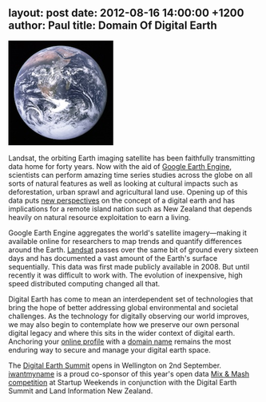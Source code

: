 layout: post
date: 2012-08-16 14:00:00 +1200
author: Paul
title: Domain Of Digital Earth
----

![earth.jpg](/media/2012-08-16-earth.jpg)

Landsat, the orbiting Earth imaging satellite has been faithfully transmitting data home for forty years. Now with the aid of [Google Earth Engine](https://earthengine.google.org/), scientists can perform amazing time series studies across the globe on all sorts of natural features as well as looking at cultural impacts such as deforestation, urban sprawl and agricultural land use. Opening up of this data puts [new perspectives](http://www.youtube.com/watch?v=Ezn1ne2Fj6Y) on the concept of a digital earth and has implications for a remote island nation such as New Zealand that depends heavily on natural resource exploitation to earn a living.

Google Earth Engine aggregates the world's satellite imagery—making it available online for researchers to map trends and quantify differences around the Earth.  [Landsat](http://landsat.gsfc.nasa.gov/about/) passes over the same bit of ground every sixteen days and has documented a vast amount of the Earth's surface sequentially. This data was first made publicly available in 2008. But until recently it was difficult to work with. The evolution of inexpensive, high speed distributed computing changed all that.

Digital Earth has come to mean an interdependent set of technologies that bring the hope of better addressing global environmental and societal challenges.  As the technology for digitally observing our world improves, we may also begin to contemplate how we preserve our own personal digital legacy and where this sits in the wider context of digital earth. Anchoring your [online profile](https://iwantmyname.co.nz/services/personal-profile/) with a [domain name](https://iwantmyname.co.nz/domains) remains the most enduring way to secure and manage your digital earth space. 

The [Digital Earth Summit](http://www.digitalearth12.org.nz/) opens in Wellington on 2nd September. [iwantmyname](https://iwantmyname.co.nz/) is a proud co-sponsor of this year's open data [Mix & Mash competition](http://www.mixandmash.org.nz/competitions) at Startup Weekends in conjunction with the Digital Earth Summit and Land Information New Zealand.
